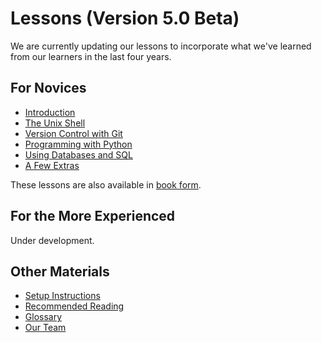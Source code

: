 # Lessons (Version 5.0 Beta)

We are currently updating our lessons
to incorporate what we've learned from our learners
in the last four years.

## For Novices

*   [Introduction](intro.html)
*   [The Unix Shell](novice/shell/index.html)
*   [Version Control with Git](novice/git/index.html)
*   [Programming with Python](novice/python/index.html)
*   [Using Databases and SQL](novice/sql/index.html)
*   [A Few Extras](novice/extras/index.html)

These lessons are also available in [book form](book.html).

## For the More Experienced

Under development.

## Other Materials

*   [Setup Instructions](setup.html)
*   [Recommended Reading](bib.html)
*   [Glossary](gloss.html)
*   [Our Team](team.html)
